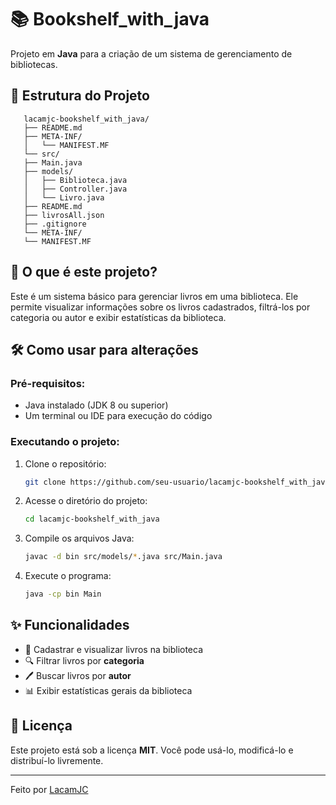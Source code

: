 ﻿# 📚 Bookshelf_with_java

Projeto em **Java** para a criação de um sistema de gerenciamento de bibliotecas.

## 📂 Estrutura do Projeto
```plaintext 
   lacamjc-bookshelf_with_java/
   ├── README.md
   ├── META-INF/
   │   └── MANIFEST.MF
   └── src/
   ├── Main.java
   ├── models/
   │   ├── Biblioteca.java
   │   ├── Controller.java
   │   └── Livro.java
   ├── README.md
   ├── livrosAll.json
   ├── .gitignore
   └── META-INF/
   └── MANIFEST.MF
```


## 🚀 O que é este projeto?

Este é um sistema básico para gerenciar livros em uma biblioteca. Ele permite visualizar informações sobre os livros cadastrados, filtrá-los por categoria ou autor e exibir estatísticas da biblioteca.


## 🛠️ Como usar para alterações

### Pré-requisitos:
- Java instalado (JDK 8 ou superior)
- Um terminal ou IDE para execução do código

### Executando o projeto:
1. Clone o repositório:
   ```sh
   git clone https://github.com/seu-usuario/lacamjc-bookshelf_with_java.git
   ```
2. Acesse o diretório do projeto:
   ```sh
   cd lacamjc-bookshelf_with_java
   ```
3. Compile os arquivos Java:
   ```sh
   javac -d bin src/models/*.java src/Main.java
   ```
4. Execute o programa:
   ```sh
   java -cp bin Main
   ```

## ✨ Funcionalidades
- 📖 Cadastrar e visualizar livros na biblioteca
- 🔍 Filtrar livros por **categoria**
- 🖊️ Buscar livros por **autor**
- 📊 Exibir estatísticas gerais da biblioteca

## 📜 Licença
Este projeto está sob a licença **MIT**. Você pode usá-lo, modificá-lo e distribuí-lo livremente.

---

Feito por [LacamJC](https://github.com/LacamJC) 

